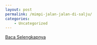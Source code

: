```yaml
---
layout: post
permalink: /mimpi-jalan-jalan-di-salju/
categories:
    - Uncategorized
---
```


[Baca Selengkapnya](/02)
